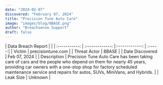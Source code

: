 ```yaml
---
date: "2024-02-07"
discovered: "February 07, 2024"
title: "Precision Tune Auto Care"
image: "images/blog/8BASE.png"
author: "Breachsense Support"
draft: false
---
```


| Data Breach Report           |              | 
| :-----------: | :-------------:     |:-------------:    | :-----:|
| Victim      | precisiontune.com      | 
| Threat Actor      | 8BASE      | 
| Date Discovered      | Feb 07, 2024      | 
| Description      | Precision Tune Auto Care has been taking care of cars and the people who depend on them for nearly 45 years, providing car owners with a one-stop shop for factory scheduled maintenance service and repairs for autos, SUVs, MiniVans, and Hybrids.      | 
| Leak Size      | Unknown      | 

